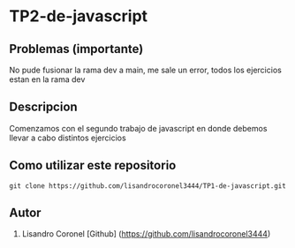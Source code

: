 # TP2-de-javascript

## Problemas (importante)
No pude fusionar la rama dev a main, me sale un error, todos los ejercicios estan en la rama dev
## Descripcion
Comenzamos con el segundo trabajo de javascript en donde debemos llevar a cabo distintos ejercicios
## Como utilizar este repositorio
```
git clone https://github.com/lisandrocoronel3444/TP1-de-javascript.git
```
## Autor
1. Lisandro Coronel [Github] (https://github.com/lisandrocoronel3444)
